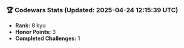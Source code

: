 ### 🏆 Codewars Stats (Updated: 2025-04-24 12:15:39 UTC)

- **Rank:** 8 kyu
- **Honor Points:** 3
- **Completed Challenges:** 1
